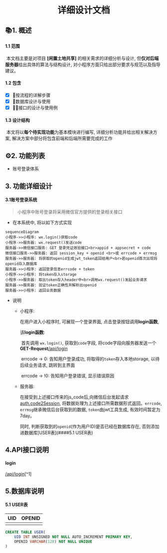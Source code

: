 <h1><center>详细设计文档</center></h1>



## 📚︎1. 概述

#### 1.1 范围

​	本文档主要是对项目 **[闲置土地共享]** 的相关需求的详细分析与设计, 但**仅对后端服务器**给出具体的算法与结构设计, 对小程序方面只给出部分要求与规范以及指导建议。

#### 1.2 包含

- [x] 🌊按流程的详解步骤
- [x] 🐬数据库设计与使用
- [x] 👨‍🔧接口的设计与使用例

#### 1.3 设计结构

​	本文将以**每个待实现功能**为基本模块进行编写, 详细分析功能并给出相关解决方案, 解决方案中部分将包含前端和后端所需要完成的工作

## ⚙️2. 功能列表

- 账号登录体系

## 3. 功能详细设计

#### 3.1账号登录系统

> 小程序中账号登录将采用微信官方提供的登录相关接口

- 在本系统中, 将以如下方式实现

```mermaid
sequenceDiagram
小程序->>小程序: wx.login()获取code
小程序->>服务器: wx.request()发送code
服务器->>微信接口服务: GET 登录凭证效验接口<br>appid + appsecret + code
微信接口服务->>服务器: 返回 session_key + openid <br>或 errcode + errmsg
服务器->>服务器: 将获取的openid生成jwt_token返回给用户<br>若openid首次出现将openid存入数据库
服务器->>小程序: 返回登录信息errcode + token
小程序->>小程序: 将token存入storage
小程序->>服务器: 取出token存入header中<br>调用wx.request()发起业务请求
服务器->>服务器: 验证token正确性并解析出openid
服务器->>小程序: 返回业务数据
```

- 说明

  - 小程序:

    在用户进入小程序时, 可展现一个登录界面, 点击登录按钮调用**login函数**,

    该**login函数**:

    ​	首先调用 `wx.login()`, 获取到`code`字段, 将code字段向服务器发送一个**GET-Request**[/api/login](####login)

    ​	errcode -> 0:	告知用户登录成功, 将取得的`token`存入本地storage, 以待后续业务请求, 跳转到主界面

    ​	errcode -> !0:   告知用户登录错误, 显示错误原因

  - 服务器:

    在接受到上述接口传来的js_code后,向微信后台发起请求[auth.code2Session](https://developers.weixin.qq.com/miniprogram/dev/api-backend/open-api/login/auth.code2Session.html), 将数据处理为上述接口所需数据形式返回。`errcode`, `errmsg`继承微信后台获取到的数据, `token`由jwt工具生成, 有效时间暂定为7day。

    同时, 判断获取到的`openid`(作为用户ID)是否已经在数据库存在, 否则添加进数据库[USER表](####5.1 USER表)

## 4.API接口说明

#### login
[/api/login](https://www.eolink.com/share/project/api/detail?groupID=-1&apiID=48000826&shareCode=36iWep&shareToken=$2y$10$UrwSpCNcoPLs9YAUDSpDae4HoEBmekVFlA~2FKmLaQ~2FXF.KJjpHZ56C&shareID=375768)[^1]

## 5.数据库说明

#### 5.1 USER表

| UID  | OPENID |
| ---- | ------ |
|      |        |

```sql
CREATE TABLE USER(
	UID INT UNSIGNED NOT NULL AUTO_INCREMENT PRIMARY KEY,
    OPENID VARCHAR(128) NOT NULL UNIQUE
)
```

